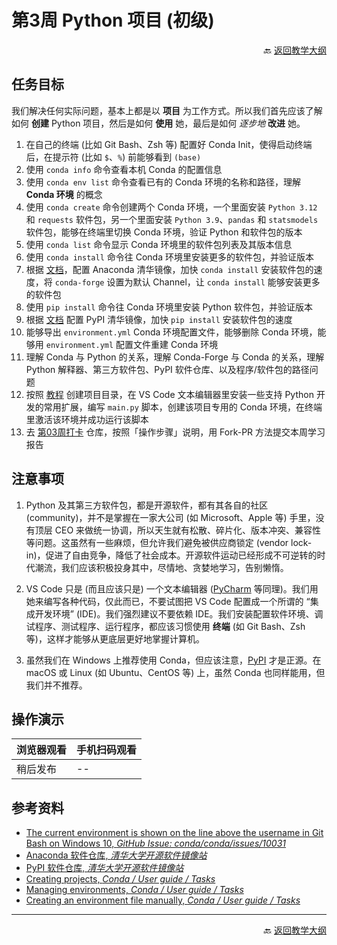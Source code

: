 # 第3周 Python 项目 (初级)

<p align="right">🔙 <a href="https://gitcode.com/cueb-fintech/courses#%E6%95%99%E5%AD%A6%E5%A4%A7%E7%BA%B2">返回教学大纲</a></p>

## 任务目标

我们解决任何实际问题，基本上都是以 **项目** 为工作方式。所以我们首先应该了解如何 **创建** Python 项目，然后是如何 **使用** 她，最后是如何 *逐步地* **改进** 她。

1. 在自己的终端 (比如 Git Bash、Zsh 等) 配置好 Conda Init，使得启动终端后，在提示符 (比如 `$`、`%`) 前能够看到 `(base)`
1. 使用 `conda info` 命令查看本机 Conda 的配置信息
1. 使用 `conda env list` 命令查看已有的 Conda 环境的名称和路径，理解 **Conda 环境** 的概念
1. 使用 `conda create` 命令创建两个 Conda 环境，一个里面安装 `Python 3.12` 和 `requests` 软件包，另一个里面安装 `Python 3.9`、`pandas` 和 `statsmodels` 软件包，能够在终端里切换 Conda 环境，验证 Python 和软件包的版本
1. 使用 `conda list` 命令显示 Conda 环境里的软件包列表及其版本信息
1. 使用 `conda install` 命令往 Conda 环境里安装更多的软件包，并验证版本
1. 根据 [文档](https://mirrors.tuna.tsinghua.edu.cn/help/anaconda/)，配置 Anaconda 清华镜像，加快 `conda install` 安装软件包的速度，将 `conda-forge` 设置为默认 Channel，让 `conda install` 能够安装更多的软件包
1. 使用 `pip install` 命令往 Conda 环境里安装 Python 软件包，并验证版本
1. 根据 [文档](https://mirrors.tuna.tsinghua.edu.cn/help/pypi/) 配置 PyPI 清华镜像，加快 `pip install` 安装软件包的速度
1. 能够导出 `environment.yml` Conda 环境配置文件，能够删除 Conda 环境，能够用 `environment.yml` 配置文件重建 Conda 环境
1. 理解 Conda 与 Python 的关系，理解 Conda-Forge 与 Conda 的关系，理解 Python 解释器、第三方软件包、PyPI 软件仓库、以及程序/软件包的路径问题
1. 按照 [教程](https://docs.conda.io/projects/conda/en/stable/user-guide/tasks/creating-projects.html) 创建项目目录，在 VS Code 文本编辑器里安装一些支持 Python 开发的常用扩展，编写 `main.py` 脚本，创建该项目专用的 Conda 环境，在终端里激活该环境并成功运行该脚本
1. 去 [第03周打卡](https://gitcode.com/cueb-fintech/week03) 仓库，按照「操作步骤」说明，用 Fork-PR 方法提交本周学习报告

## 注意事项

1. Python 及其第三方软件包，都是开源软件，都有其各自的社区 (community)，并不是掌握在一家大公司 (如 Microsoft、Apple 等) 手里，没有顶层 CEO 来做统一协调，所以天生就有松散、碎片化、版本冲突、兼容性等问题。这虽然有一些麻烦，但允许我们避免被供应商锁定 (vendor lock-in)，促进了自由竞争，降低了社会成本。开源软件运动已经形成不可逆转的时代潮流，我们应该积极投身其中，尽情地、贪婪地学习，告别懒惰。

1. VS Code 只是 (而且应该只是) 一个文本编辑器 ([PyCharm](https://www.jetbrains.com/pycharm/) 等同理)。我们用她来编写各种代码，仅此而已，不要试图把 VS Code 配置成一个所谓的 “集成开发环境” (IDE)。我们强烈建议不要依赖 IDE。我们安装配置软件环境、调试程序、测试程序、运行程序，都应该习惯使用 **终端** (如 Git Bash、Zsh 等)，这样才能够从更底层更好地掌握计算机。

1. 虽然我们在 Windows 上推荐使用 Conda，但应该注意，[PyPI](https://pypi.org/) 才是正源。在 macOS 或 Linux (如 Ubuntu、CentOS 等) 上，虽然 Conda 也同样能用，但我们并不推荐。

## 操作演示

|浏览器观看|手机扫码观看|
|----------------|----------|
|稍后发布|--|

## 参考资料

- [The current environment is shown on the line above the username in Git Bash on Windows 10, *GitHub Issue: conda/conda/issues/10031*](https://github.com/conda/conda/issues/10031)
- [Anaconda 软件仓库, *清华大学开源软件镜像站*](https://mirrors.tuna.tsinghua.edu.cn/help/anaconda/)
- [PyPI 软件仓库, *清华大学开源软件镜像站*](https://mirrors.tuna.tsinghua.edu.cn/help/pypi/)
- [Creating projects, *Conda / User guide / Tasks*](https://docs.conda.io/projects/conda/en/stable/user-guide/tasks/creating-projects.html)
- [Managing environments, *Conda / User guide / Tasks*](https://docs.conda.io/projects/conda/en/latest/user-guide/tasks/manage-environments.html)
- [Creating an environment file manually, *Conda / User guide / Tasks*](https://docs.conda.io/projects/conda/en/latest/user-guide/tasks/manage-environments.html#creating-an-environment-file-manually)

---

<p align="right">🔙 <a href="https://gitcode.com/cueb-fintech/courses#%E6%95%99%E5%AD%A6%E5%A4%A7%E7%BA%B2">返回教学大纲</a></p>